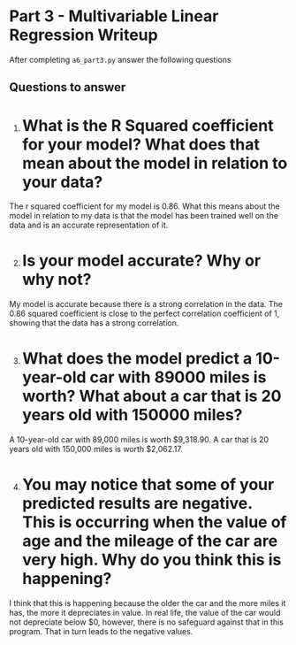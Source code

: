 # Part 3 - Multivariable Linear Regression Writeup

After completing `a6_part3.py` answer the following questions

## Questions to answer

1. # What is the R Squared coefficient for your model? What does that mean about the model in relation to your data?
The r squared coefficient for my model is 0.86. What this means about the model in relation to my data is that the model has been trained well on the data and is an accurate representation of it.

2. # Is your model accurate? Why or why not?
My model is accurate because there is a strong correlation in the data. The 0.86 squared coefficient is close to the perfect correlation coefficient of 1, showing that the data has a strong correlation.  

3. # What does the model predict a 10-year-old car with 89000 miles is worth? What about a car that is 20 years old with 150000 miles?
A 10-year-old car with 89,000 miles is worth $9,318.90. A car that is 20 years old with 150,000 miles is worth $2,062.17.

4. # You may notice that some of your predicted results are negative. This is occurring when the value of age and the mileage of the car are very high. Why do you think this is happening?
I think that this is happening because the older the car and the more miles it has, the more it depreciates in value. In real life, the value of the car would not depreciate below $0, however, there is no safeguard against that in this program. That in turn leads to the negative values. 